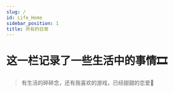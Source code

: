```yaml
---
slug: /
id: Life_Home
sidebar_position: 1
title: 所有的日常
---
```


# 这一栏记录了一些生活中的事情🎞

> 有生活的碎碎念，还有我喜欢的游戏，已经甜甜的恋爱🎈

